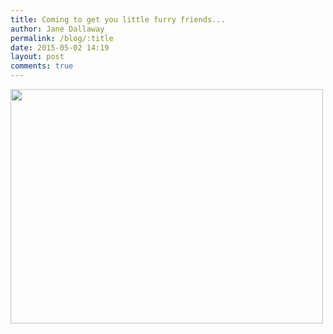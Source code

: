 ```yaml
---
title: Coming to get you little furry friends...
author: Jane Dallaway
permalink: /blog/:title
date: 2015-05-02 14:19
layout: post
comments: true
---
```


<div><a href="http://static.skitters.dallaway.com/tp_IMG_0840.JPG"><img src="http://static.skitters.dallaway.com/tp_thumb_IMG_0840.JPG" width="500" height="375"/></a></div>



  




      

